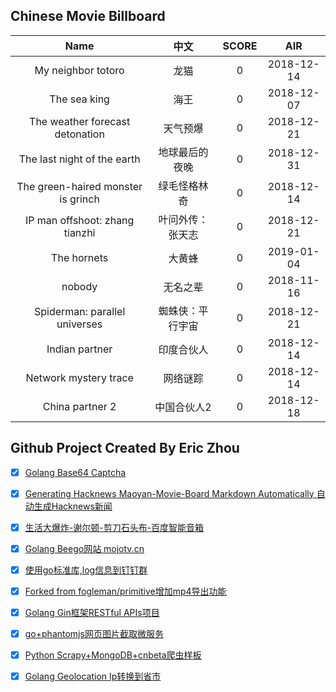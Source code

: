 ## Chinese Movie Billboard
|   Name          | 中文           | SCORE   |  AIR|
|:-------------:|:-------------:| :-----:|:-----:|
|My neighbor totoro | 龙猫 |0| 2018-12-14|
|The sea king | 海王 |0| 2018-12-07|
|The weather forecast detonation | 天气预爆 |0| 2018-12-21|
|The last night of the earth | 地球最后的夜晚 |0| 2018-12-31|
|The green-haired monster is grinch | 绿毛怪格林奇 |0| 2018-12-14|
|IP man offshoot: zhang tianzhi | 叶问外传：张天志 |0| 2018-12-21|
|The hornets | 大黄蜂 |0| 2019-01-04|
|nobody | 无名之辈 |0| 2018-11-16|
|Spiderman: parallel universes | 蜘蛛侠：平行宇宙 |0| 2018-12-21|
|Indian partner | 印度合伙人 |0| 2018-12-14|
|Network mystery trace | 网络谜踪 |0| 2018-12-14|
|China partner 2 | 中国合伙人2 |0| 2018-12-18|


## Github Project Created By Eric Zhou

- [x] [Golang Base64 Captcha](https://github.com/mojocn/base64Captcha)
- [x] [Generating Hacknews Maoyan-Movie-Board Markdown Automatically 自动生成Hacknews新闻](https://github.com/dejavuzhou/md-genie)
- [x] [生活大爆炸-谢尔顿-剪刀石头布-百度智能音箱](https://github.com/mojocn/dueros-bang-game)
- [x] [Golang Beego网站 mojotv.cn](https://github.com/mojocn/www.mojotv.cn)
- [x] [使用go标准库,log信息到钉钉群](https://github.com/mojocn/dooger)
- [x] [Forked from fogleman/primitive增加mp4导出功能](https://github.com/mojocn/primitive)
- [x] [Golang Gin框架RESTful APIs项目](https://github.com/JJJJJJJerk/ezier-golang-web-api-framework)
- [x] [go+phantomjs网页图片截取微服务](https://github.com/mojocn/screen_shot)
- [x] [Python Scrapy+MongoDB+cnbeta爬虫样板](https://github.com/mojocn/scrapy_mongodb_boilerplate_cnbeta)
- [x] [Golang Geolocation Ip转换到省市](https://github.com/mojocn/ip2location)





